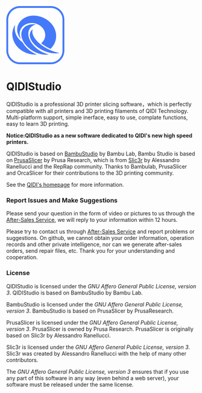 
![QIDIStudio logo](/resources/images/QIDIStudio.png?raw=true)

# QIDIStudio
QIDIStudio is a professional 3D printer slicing software，which is perfectly compatible with all printers and 3D printing filaments of QIDI Technology. Multi-platform support, simple inerface, easy to use, complate functions, easy to learn 3D printing.

**Notice:QIDIStudio as a new software dedicated to QIDI's new high speed printers.**

QIDIStudio is based on [BambuStudio](https://github.com/bambulab/BambuStudio) by Bambu Lab, Bambu Studio is based on [PrusaSlicer](https://github.com/prusa3d/PrusaSlicer) by Prusa Research, which is from [Slic3r](https://github.com/Slic3r/Slic3r) by Alessandro Ranellucci and the RepRap community.
Thanks to Bambulab, PrusaSlicer and OrcaSlicer for their contributions to the 3D printing community.

See the [QIDI's homepage](https://qidi3d.com) for more information.

### Report Issues and Make Suggestions

Please send your question in the form of video or pictures to us through the [After-Sales Service](https://qidi3d.com/pages/warranty-policy-after-sales-support), we will reply to your information within 12 hours.

Please try to contact us through [After-Sales Service](https://qidi3d.com/pages/warranty-policy-after-sales-support) and report problems or suggestions. On github, we cannot obtain your order information, operation records and other private intelligence, nor can we generate after-sales orders, send repair files, etc. Thank you for your understanding and cooperation.

### License

QIDIStudio is licensed under the _GNU Affero General Public License, version 3_. QIDIStudio is based on BambuStudio by Bambu Lab.

BambuStudio is licensed under the _GNU Affero General Public License, version 3_. BambuStudio is based on PrusaSlicer by PrusaResearch.

PrusaSlicer is licensed under the _GNU Affero General Public License, version 3_. PrusaSlicer is owned by Prusa Research. PrusaSlicer is originally based on Slic3r by Alessandro Ranellucci.

Slic3r is licensed under the _GNU Affero General Public License, version 3_. Slic3r was created by Alessandro Ranellucci with the help of many other contributors.

The _GNU Affero General Public License, version 3_ ensures that if you use any part of this software in any way (even behind a web server), your software must be released under the same license.
